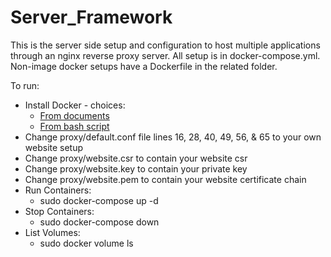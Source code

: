 # Server_Framework

This is the server side setup and configuration to host multiple applications through an
nginx reverse proxy server. All setup is in docker-compose.yml. Non-image docker setups have a Dockerfile in the related folder.

To run:
* Install Docker - choices:
   * [From documents](https://docs.docker.com/install/)
   * [From bash script](https://get.docker.com)
* Change proxy/default.conf file lines 16, 28, 40, 49, 56, & 65 to your own website setup
* Change proxy/website.csr to contain your website csr
* Change proxy/website.key to contain your private key
* Change proxy/website.pem to contain your website certificate chain
* Run Containers:
   * sudo docker-compose up -d
* Stop Containers:
   * sudo docker-compose down
* List Volumes:
   * sudo docker volume ls
